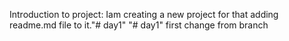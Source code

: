 Introduction to project:
Iam creating  a new project for that adding readme.md file to it."# day1" 
"# day1" 
first change from branch
